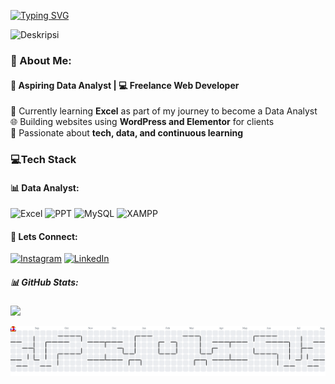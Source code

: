 [![Typing SVG](https://readme-typing-svg.demolab.com?font=Fira&size=30&pause=1000&color=195DF0&width=700&height=50&lines=Hello+World👋,+I'm+Adam+Fitriyono;Data+Analyst+-+Learning+Process;Data+Enthusiast+🤗)](https://git.io/typing-svg)

<!-- ![Adam Fitriyono](img/Lingkedin_banner3.jpg) -->

<img src="https://camo.githubusercontent.com/a55ca953c83f1830882edb7e7a84d4417f9435002dc0eaeae4aa22be9112415c/68747470733a2f2f7374617469632e7769787374617469632e636f6d2f6d656469612f3663333839335f36306230326635373739616234613233396137313566343162613661303037657e6d76325f645f353030305f313434375f735f322e676966" alt="Deskripsi"/>


<!-- ![Upwork](https://img.shields.io/badge/UpWork-6FDA44?style=for-the-badge&logo=Upwork&logoColor=white) -->
<!-- ![Fiver](https://img.shields.io/badge/fiverr-1DBF73?style=for-the-badge&logo=fiverr&logoColor=white) -->
<!-- ![Upwork](https://img.shields.io/badge/Spotify-1ED760?&style=for-the-badge&logo=spotify&logoColor=white) -->
<!-- ![Upwork](https://img.shields.io/badge/Windows_11-0078d4?style=for-the-badge&logo=windows-11&logoColor=white) -->
<!-- ![Upwork]() -->

<!-- https://img.shields.io/badge/Pandas-2C2D72?style=for-the-badge&logo=pandas&logoColor=white -->
<!-- https://img.shields.io/badge/Numpy-777BB4?style=for-the-badge&logo=numpy&logoColor=white -->
<!-- https://img.shields.io/badge/Discord-5865F2?style=for-the-badge&logo=discord&logoColor=white -->
<!-- https://img.shields.io/badge/Adobe%20Photoshop-31A8FF?style=for-the-badge&logo=Adobe%20Photoshop&logoColor=black -->

<!-- https://img.shields.io/badge/ChatGPT-74aa9c?style=for-the-badge&logo=openai&logoColor=white -->
<!--     https://img.shields.io/badge/Tableau-E97627?style=for-the-badge&logo=Tableau&logoColor=white -->
<!-- https://img.shields.io/badge/Google%20Analytics-E37400?style=for-the-badge&logo=google%20analytics&logoColor=white -->

<!--     https://img.shields.io/badge/R-276DC3?style=for-the-badge&logo=r&logoColor=white -->
<!-- ![Notion](https://img.shields.io/badge/Notion-%23000000.svg?style=for-the-badge&logo=notion&logoColor=white) -->


### 💫 About Me:

#### 🎯 Aspiring Data Analyst | 💻 Freelance Web Developer

🌱 Currently learning **Excel** as part of my journey to become a Data Analyst<br>
🌐 Building websites using **WordPress and Elementor** for clients<br>
🚀 Passionate about **tech, data, and continuous learning**

### 💻Tech Stack

#### 📊 Data Analyst:

![Excel](https://img.shields.io/badge/Microsoft_Excel-217346?style=for-the-badge&logo=microsoft-excel&logoColor=white) ![PPT](https://img.shields.io/badge/Microsoft_PowerPoint-B7472A?style=for-the-badge&logo=microsoft-powerpoint&logoColor=white) ![MySQL](https://img.shields.io/badge/mysql-4479A1.svg?style=for-the-badge&logo=mysql&logoColor=white) ![XAMPP](https://img.shields.io/badge/Xampp-F37623?style=for-the-badge&logo=xampp&logoColor=white)
<!-- ![PYTHON](https://img.shields.io/badge/Python-FFD43B?style=for-the-badge&logo=python&logoColor=blue) -->

<!-- ![Power Bi](https://img.shields.io/badge/power_bi-F2C811?style=for-the-badge&logo=powerbi&logoColor=black) -->

#### 🔗 Lets Connect:

[![Instagram](https://img.shields.io/badge/Instagram-%23E4405F.svg?logo=Instagram&logoColor=white)](https://instagram.com/adam_ftrn) [![LinkedIn](https://img.shields.io/badge/LinkedIn-%230077B5.svg?logo=linkedin&logoColor=white)](https://linkedin.com/in/adamfitriyono)

##### 📊 GitHub Stats:
![](https://github-readme-stats.vercel.app/api/top-langs/?username=adamfitriyono&theme=dark&hide_border=true&include_all_commits=false&count_private=false&layout=compact) 

<picture>
  <source media="(prefers-color-scheme: dark)" srcset="https://raw.githubusercontent.com/adamfitriyono/adamfitriyono/output/pacman-contribution-graph-dark.svg">
  <source media="(prefers-color-scheme: light)" srcset="https://raw.githubusercontent.com/adamfitriyono/adamfitriyono/output/pacman-contribution-graph.svg">
  <img alt="pacman contribution graph" src="https://raw.githubusercontent.com/adamfitriyono/adamfitriyono/output/pacman-contribution-graph.svg">
</picture>

###
